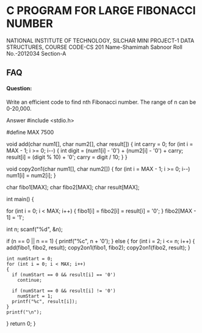 # C PROGRAM FOR LARGE FIBONACCI NUMBER
NATIONAL INSTITUTE OF TECHNOLOGY, SILCHAR
MINI PROJECT-1
DATA STRUCTURES,
COURSE CODE-CS 201
Name-Shamimah Sabnoor
Roll No.-2012034
Section-A



## FAQ

#### Question:
Write an efficient code to find
nth Fibonacci number. The range of n can be 0-20,000.

Answer 
#include <stdio.h>

#define MAX 7500

void add(char num1[], char num2[], char result[])
{
  int carry = 0;
  for (int i = MAX - 1; i >= 0; i--)
  {
    int digit = (num1[i] - '0') + (num2[i] - '0') + carry;
    result[i] = (digit % 10) + '0';
    carry = digit / 10;
  }
}

void copy2on1(char num1[], char num2[])
{
  for (int i = MAX - 1; i >= 0; i--)
    num1[i] = num2[i];
}

char fibo1[MAX];
char fibo2[MAX];
char result[MAX];

int main()
{

  for (int i = 0; i < MAX; i++)
  {
    fibo1[i] = fibo2[i] = result[i] = '0';
  }
  fibo2[MAX - 1] = '1';

  int n;
  scanf("%d", &n);

  if (n == 0 || n == 1)
  {
    printf("%c", n + '0');
  }
  else
  {
    for (int i = 2; i <= n; i++)
    {
      add(fibo1, fibo2, result);
      copy2on1(fibo1, fibo2);
      copy2on1(fibo2, result);
    }

    int numStart = 0;
    for (int i = 0; i < MAX; i++)
    {
      if (numStart == 0 && result[i] == '0')
        continue;

      if (numStart == 0 && result[i] != '0')
        numStart = 1;
      printf("%c", result[i]);
    }
    printf("\n");
  }
  return 0;
}


  